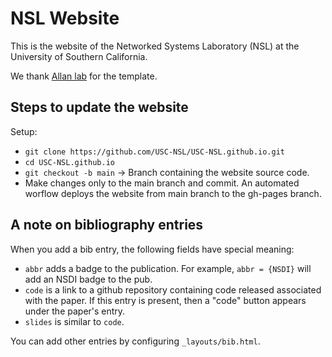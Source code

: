 # NSL Website

This is the website of the Networked Systems Laboratory (NSL) at the University of Southern California.

We thank [Allan lab](http://www.allanlab.org/aboutwebsite.html) for the template.

## Steps to update the website

Setup:

- `git clone https://github.com/USC-NSL/USC-NSL.github.io.git`
- `cd USC-NSL.github.io`
- `git checkout -b main` -> Branch containing the website source code.
- Make changes only to the main branch and commit. An automated worflow deploys the website from main branch to the gh-pages branch.

## A note on bibliography entries

When you add a bib entry, the following fields have special meaning:

- `abbr` adds a badge to the publication. For example, `abbr = {NSDI}` will add an NSDI badge to the pub.
- `code` is a link to a github repository containing code released associated with the paper. If this entry is present, then a "code" button appears under the paper's entry.
- `slides` is similar to `code`.

You can add other entries by configuring `_layouts/bib.html`.
